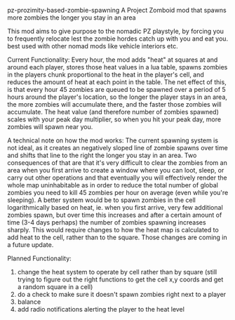 pz-prozimity-based-zombie-spawning
A Project Zomboid mod that spawns more zombies the longer you stay in an area

This mod aims to give purpose to the nomadic PZ playstyle, by forcing you to frequently relocate lest the zombie hordes catch up with you and eat you. best used with other nomad mods like vehicle interiors etc.

Current Functionality:
Every hour, the mod adds "heat" at squares at and around each player, stores those heat values in a lua table, spawns zombies in the players chunk proportional to the heat in the player's cell, and reduces the amount of heat at each point in the table. The net effect of this, is that every hour 45 zombies are queued to be spawned over a period of 5 hours around 
the player's location, so the longer the player stays in an area, the more zombies will accumulate there, and the faster those zombies will accumulate. The heat value 
(and therefore number of zombies spawned) scales with your peak day multiplier, so when you hit your peak day, more zombies will spawn near you.

A technical note on how the mod works:
The current spawning system is not ideal, as it creates an negatively sloped line of zombie spawns over time and shifts that line to the right the longer you stay in an area. 
Two consequences of that are that it's very difficult to clear the zombies from an area when you first arrive to create a window where you can loot, sleep, or carry out other 
operations and that eventually you will effectively render the whole map uninhabitable as in order to reduce the total number of global zombies you need to kill 45 zombies 
per hour on average (even while you're sleeping). A better system would be to spawn zombies in the cell logarithmically based on heat, ie. when you first arrive, very few 
additional zombies spawn, but over time this increases and after a certain amount of time (3-4 days perhaps) the number of zombies spawning increases sharply. This would 
require changes to how the heat map is calculated to add heat to the cell, rather than to the square. Those changes are coming in a future update.

Planned Functionality:
1. change the heat system to operate by cell rather than by square (still trying to figure out the right functions to get the cell x,y coords and get a random square in a cell)
2. do a check to make sure it doesn't spawn zombies right next to a player
3. balance
4. add radio notifications alerting the player to the heat level